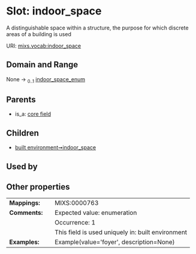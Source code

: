 
# Slot: indoor_space


A distinguishable space within a structure, the purpose for which discrete areas of a building is used

URI: [mixs.vocab:indoor_space](https://w3id.org/mixs/vocab/indoor_space)


## Domain and Range

None &#8594;  <sub>0..1</sub> [indoor_space_enum](indoor_space_enum.md)

## Parents

 *  is_a: [core field](core_field.md)

## Children

 *  [built environment➞indoor_space](built_environment_indoor_space.md)

## Used by


## Other properties

|  |  |  |
| --- | --- | --- |
| **Mappings:** | | MIXS:0000763 |
| **Comments:** | | Expected value: enumeration |
|  | | Occurrence: 1 |
|  | | This field is used uniquely in: built environment |
| **Examples:** | | Example(value='foyer', description=None) |

